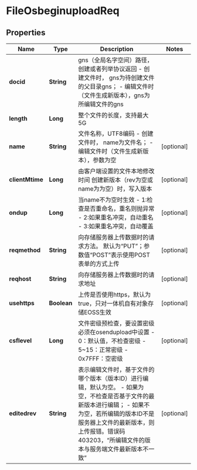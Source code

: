 # FileOsbeginuploadReq

## Properties
Name | Type | Description | Notes
------------ | ------------- | ------------- | -------------
**docid** | **String** | gns（全局名字空间）路径，创建或者列举协议返回  - 创建文件时， gns为待创建文件的父目录gns；  - 编辑文件时（文件生成新版本），gns为所编辑文件的gns | 
**length** | **Long** | 整个文件的长度，支持最大5G | 
**name** | **String** | 文件名称，UTF8编码  - 创建文件时， name为文件名；  - 编辑文件时（文件生成新版本），参数为空   |  [optional]
**clientMtime** | **Long** | 由客户端设置的文件本地修改时间  创建新版本（rev为空或name为为空）时，写入版本 |  [optional]
**ondup** | **Long** | 当name不为空时生效  - 1:检查是否重命名，重名则抛异常  - 2:如果重名冲突，自动重名  - 3:如果重名冲突，自动覆盖   |  [optional]
**reqmethod** | **String** | 向存储服务器上传数据时的请求方法。  默认为“PUT”；参数值“POST”表示使用POST表单的方式上传   |  [optional]
**reqhost** | **String** | 向存储服务器上传数据时的请求地址 |  [optional]
**usehttps** | **Boolean** | 上传是否使用https，默认为true，只对一体机自有对象存储EOSS生效 |  [optional]
**csflevel** | **Long** | 文件密级预检查，要设置密级必须在osendupload中设置  - 0：默认值，不检查密级  - 5~15：正常密级  - 0x7FFF：空密级   |  [optional]
**editedrev** | **String** | 表示编辑文件时，基于文件的哪个版本（版本ID）进行编辑，默认为空。  - 如果为空，不检查是否基于文件的最新版本进行编辑；  - 如果不为空，若所编辑的版本ID不是服务器上文件的最新版本，则上传报错。错误码403203，“所编辑文件的版本与服务端文件最新版本不一致”   |  [optional]

